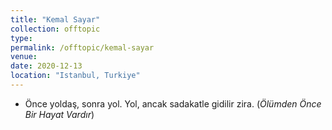 ```yaml
---
title: "Kemal Sayar"
collection: offtopic
type: 
permalink: /offtopic/kemal-sayar
venue: 
date: 2020-12-13
location: "Istanbul, Turkiye"
---
```


* Önce yoldaş, sonra yol. Yol, ancak sadakatle gidilir zira. (_Ölümden Önce Bir Hayat Vardır_)
